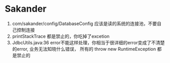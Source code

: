 # Sakander
1. com/sakander/config/DatabaseConfig 应该是读的系统的连接池，不要自己控制连接
2. printStackTrace 都是禁止的，你吃掉了excetion
3. JdbcUtils.java:36 error不能这样处理，你相当于很详细的error变成了不清楚的error, 业务无法知晓什么错误， 所有的 throw new RuntimeException 都是禁止的